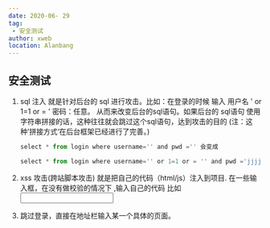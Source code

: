 ```yaml
---
date: 2020-06- 29
tag: 
 - 安全测试
author: xweb
location: Alanbang
---
```

## 安全测试

1. sql 注入
   就是针对后台的 sql 进行攻击。比如：在登录的时候 输入 用户名 ' or 1=1 or = ' 密码：任意。 从而来改变后台的sql语句。如果后台的 sql语句 使用字符串拼接的话，这种往往就会跳过这个sql语句，达到攻击的目的 (注：这种’拼接方式‘在后台框架已经进行了完善。)
   ```js
   select * from login where username='' and pwd ='' 会变成 

   select * from login where username='' or 1=1 or = '' and pwd ='jjjjjj' 变成了恒成立。
   ```
2. xss 攻击(跨站脚本攻击)
   就是把自己的代码（html/js）注入到项目.
   在一些输入框，在没有做校验的情况下 ,输入自己的代码 比如  <input type="text" />

3. 跳过登录，直接在地址栏输入某一个具体的页面。


